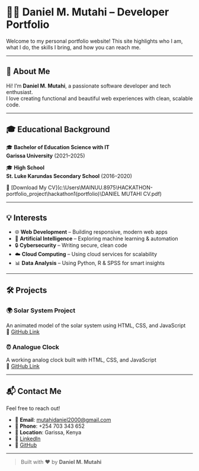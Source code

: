# 👨‍💻 Daniel M. Mutahi – Developer Portfolio

Welcome to my personal portfolio website! This site highlights who I am, what I do, the skills I bring, and how you can reach me.

---

## 📝 About Me  
Hi! I’m **Daniel M. Mutahi**, a passionate software developer and tech enthusiast.  
I love creating functional and beautiful web experiences with clean, scalable code.

---

## 🎓 Educational Background  
🎓 **Bachelor of Education Science with IT**  
**Garissa University** (2021–2025)

🎓 **High School**  
**St. Luke Karundas Secondary School** (2016–2020)

📄 [Download My CV](c:\Users\MAINUU.8975\HACKATHON-portfolio_project\hackathon1(portfolio)\DANIEL MUTAHI CV.pdf)

---

## 💡 Interests  
- 🌐 **Web Development** – Building responsive, modern web apps  
- 🤖 **Artificial Intelligence** – Exploring machine learning & automation  
- 🔒 **Cybersecurity** – Writing secure, clean code  
- ☁️ **Cloud Computing** – Using cloud services for scalability  
- 📊 **Data Analysis** – Using Python, R & SPSS for smart insights

---

## 🛠️ Projects

### 🌍 Solar System Project  
An animated model of the solar system using HTML, CSS, and JavaScript  
🔗 [GitHub Link](https://github.com/mainuucoder/SOLAR-SYSTEM-PROJECT-1.git)

### ⏰ Analogue Clock  
A working analog clock built with HTML, CSS, and JavaScript  
🔗 [GitHub Link](https://github.com/mainuucoder/ANALOGUE_CLOCK-PROJECT-2.git)

---

## 📬 Contact Me  
Feel free to reach out!

- 📧 **Email**: mutahidaniel2000@gmail.com  
- 📱 **Phone**: +254 703 343 652  
- 📍 **Location**: Garissa, Kenya  
- 🔗 [LinkedIn](https://www.linkedin.com/in/daniel-mutahi-5952ba298)  
- 🔗 [GitHub](https://github.com/mainuucoder)

---

> Built with ❤️ by **Daniel M. Mutahi**
